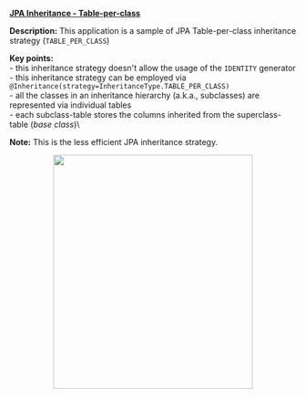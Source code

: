 **[JPA Inheritance - Table-per-class](https://github.com/AnghelLeonard/Hibernate-SpringBoot/tree/master/HibernateSpringBootTablePerTableInheritance)**

**Description:** This application is a sample of JPA Table-per-class inheritance strategy (`TABLE_PER_CLASS`)

**Key points:**\
     - this inheritance strategy doesn't allow the usage of the `IDENTITY` generator\
     - this inheritance strategy can be employed via `@Inheritance(strategy=InheritanceType.TABLE_PER_CLASS)`\
     - all the classes in an inheritance hierarchy (a.k.a., subclasses) are represented via individual tables\
     - each subclass-table stores the columns inherited from the superclass-table (*base class*)\

**Note:** This is the less efficient JPA inheritance strategy.

<a href="https://leanpub.com/java-persistence-performance-illustrated-guide"><p align="center"><img src="https://github.com/AnghelLeonard/Hibernate-SpringBoot/blob/master/Java%20Persistence%20Performance%20Illustrated%20Guide.jpg" height="410" width="350"/></p></a>
